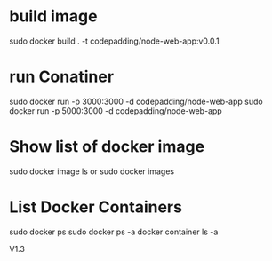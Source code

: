 # build image
sudo docker build . -t codepadding/node-web-app:v0.0.1
# run Conatiner
sudo docker run -p 3000:3000 -d codepadding/node-web-app
sudo docker run -p 5000:3000 -d codepadding/node-web-app


# Show list of docker image
sudo docker image ls
or
sudo docker images



# List Docker Containers
sudo docker ps
sudo docker ps -a
docker container ls -a


V1.3
